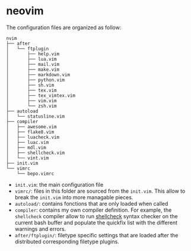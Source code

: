 # neovim

The configuration files are organized as follow:

```
nvim
├── after
│   └── ftplugin
│       ├── help.vim
│       ├── lua.vim
│       ├── mail.vim
│       ├── make.vim
│       ├── markdown.vim
│       ├── python.vim
│       ├── sh.vim
│       ├── tex.vim
│       ├── tex_vimtex.vim
│       ├── vim.vim
│       └── zsh.vim
├── autoload
│   └── statusline.vim
├── compiler
│   ├── awesome.vim
│   ├── flake8.vim
│   ├── luacheck.vim
│   ├── luac.vim
│   ├── mdl.vim
│   ├── shellcheck.vim
│   └── vint.vim
├── init.vim
└── vimrc
    └── bepo.vimrc
```

* `init.vim`: the main configuration file
* `vimrc/`: files in this folder are sourced from the `init.vim`. This allow to
  break the `init.vim` into more managable pieces.
* `autoload/`: contains fonctions that are only loaded when called
* `compiler`: contains my own compiler definition. For example, the
  `shellcheck` compiler allow to run
  [shellcheck](https://github.com/koalaman/shellcheck) syntax checker on the
  current bash buffer and populate the quickfix list with the different
  warnings and errors.
* `after/ftplugin/`: filetype specific settings that are loaded after the
  distributed corresponding filetype plugins.
